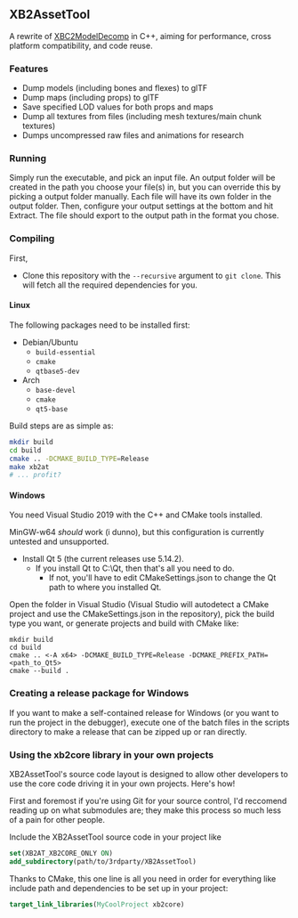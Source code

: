 
## XB2AssetTool
A rewrite of [XBC2ModelDecomp](https://github.com/BlockBuilder57/XBC2ModelDecomp) in C++, aiming for performance, 
cross platform compatibility, and code reuse.

### Features
* Dump models (including bones and flexes) to glTF
* Dump maps (including props) to glTF
* Save specified LOD values for both props and maps
* Dump all textures from files (including mesh textures/main chunk textures)
* Dumps uncompressed raw files and animations for research

### Running
Simply run the executable, and pick an input file. An output folder will be created in the path you choose your file(s) in, but you can override this by picking a output folder manually. Each file will have its own folder in the output folder. Then, configure your output settings at the bottom and hit Extract. The file should export to the output path in the format you chose.

### Compiling

First, 
- Clone this repository with the `--recursive`  argument to `git clone`.  This will fetch all the required dependencies for you.

#### Linux
The following packages need to be installed first:

- Debian/Ubuntu
	- `build-essential` 
	- `cmake`
	- `qtbase5-dev`
- Arch
	- `base-devel`
	- `cmake`
	- `qt5-base`

Build steps are as simple as:
```bash
mkdir build
cd build
cmake .. -DCMAKE_BUILD_TYPE=Release
make xb2at
# ... profit?
```

#### Windows
You need Visual Studio 2019 with the C++ and CMake tools installed. 

MinGW-w64 *should* work (i dunno), but this configuration is currently untested and unsupported.

-  Install Qt 5 (the current releases use 5.14.2).
	- If you install Qt to C:\Qt, then that's all you need to do. 
		- If not, you'll have to edit CMakeSettings.json to change the Qt path to where you installed Qt.

Open the folder in Visual Studio (Visual Studio will autodetect a CMake project and use the CMakeSettings.json in the repository), pick the build type you want, or generate projects and build with CMake like:
```batch
mkdir build
cd build
cmake .. <-A x64> -DCMAKE_BUILD_TYPE=Release -DCMAKE_PREFIX_PATH=<path_to_Qt5>
cmake --build .
```

### Creating a release package for Windows

If you want to make a self-contained release for Windows (or you want to run the project in the debugger),
execute one of the batch files in the scripts directory to make a release that can be zipped up or ran directly.


### Using the xb2core library in your own projects

XB2AssetTool's source code layout is designed to allow other developers to use the core code driving it in your own projects.
Here's how!


First and foremost if you're using Git for your source control, I'd reccomend reading up on what submodules are;
they make this process so much less of a pain for other people.

Include the XB2AssetTool source code in your project like
```cmake
set(XB2AT_XB2CORE_ONLY ON)
add_subdirectory(path/to/3rdparty/XB2AssetTool)
```


Thanks to CMake, this one line is all you need in order for everything like include path and dependencies to be set up in your project:
```cmake
target_link_libraries(MyCoolProject xb2core)
```
